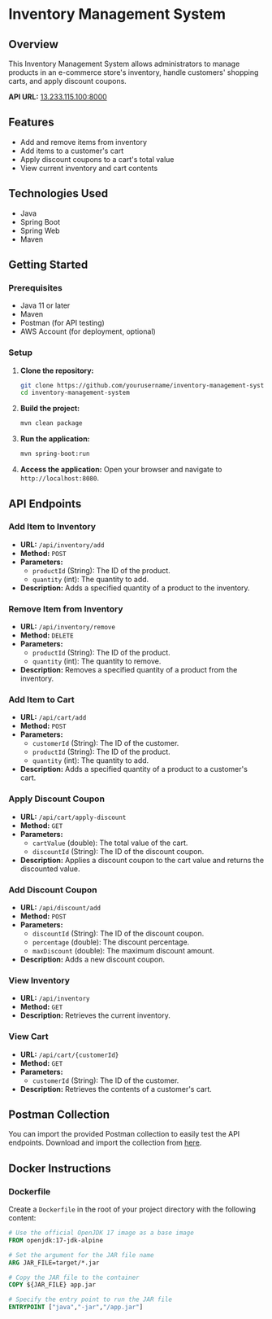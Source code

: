 # Inventory Management System

## Overview
This Inventory Management System allows administrators to manage products in an e-commerce store's inventory, handle customers' shopping carts, and apply discount coupons.

**API URL:** [13.233.115.100:8000](http://13.233.115.100:8000)

## Features
- Add and remove items from inventory
- Add items to a customer's cart
- Apply discount coupons to a cart's total value
- View current inventory and cart contents

## Technologies Used
- Java
- Spring Boot
- Spring Web
- Maven

## Getting Started

### Prerequisites
- Java 11 or later
- Maven
- Postman (for API testing)
- AWS Account (for deployment, optional)

### Setup
1. **Clone the repository:**
    ```bash
    git clone https://github.com/yourusername/inventory-management-system.git
    cd inventory-management-system
    ```

2. **Build the project:**
    ```bash
    mvn clean package
    ```

3. **Run the application:**
    ```bash
    mvn spring-boot:run
    ```

4. **Access the application:**
    Open your browser and navigate to `http://localhost:8080`.

## API Endpoints

### Add Item to Inventory
- **URL:** `/api/inventory/add`
- **Method:** `POST`
- **Parameters:**
  - `productId` (String): The ID of the product.
  - `quantity` (int): The quantity to add.
- **Description:** Adds a specified quantity of a product to the inventory.

### Remove Item from Inventory
- **URL:** `/api/inventory/remove`
- **Method:** `DELETE`
- **Parameters:**
  - `productId` (String): The ID of the product.
  - `quantity` (int): The quantity to remove.
- **Description:** Removes a specified quantity of a product from the inventory.

### Add Item to Cart
- **URL:** `/api/cart/add`
- **Method:** `POST`
- **Parameters:**
  - `customerId` (String): The ID of the customer.
  - `productId` (String): The ID of the product.
  - `quantity` (int): The quantity to add.
- **Description:** Adds a specified quantity of a product to a customer's cart.

### Apply Discount Coupon
- **URL:** `/api/cart/apply-discount`
- **Method:** `GET`
- **Parameters:**
  - `cartValue` (double): The total value of the cart.
  - `discountId` (String): The ID of the discount coupon.
- **Description:** Applies a discount coupon to the cart value and returns the discounted value.

### Add Discount Coupon
- **URL:** `/api/discount/add`
- **Method:** `POST`
- **Parameters:**
  - `discountId` (String): The ID of the discount coupon.
  - `percentage` (double): The discount percentage.
  - `maxDiscount` (double): The maximum discount amount.
- **Description:** Adds a new discount coupon.

### View Inventory
- **URL:** `/api/inventory`
- **Method:** `GET`
- **Description:** Retrieves the current inventory.

### View Cart
- **URL:** `/api/cart/{customerId}`
- **Method:** `GET`
- **Parameters:**
  - `customerId` (String): The ID of the customer.
- **Description:** Retrieves the contents of a customer's cart.

## Postman Collection
You can import the provided Postman collection to easily test the API endpoints. Download and import the collection from [here](https://github.com/SanketDChaudhari/DevDynamicsProject/blob/main/Sanket_Chaudhari_DevDynamics.postman_collection.json).

## Docker Instructions

### Dockerfile

Create a `Dockerfile` in the root of your project directory with the following content:

```dockerfile
# Use the official OpenJDK 17 image as a base image
FROM openjdk:17-jdk-alpine

# Set the argument for the JAR file name
ARG JAR_FILE=target/*.jar

# Copy the JAR file to the container
COPY ${JAR_FILE} app.jar

# Specify the entry point to run the JAR file
ENTRYPOINT ["java","-jar","/app.jar"]
